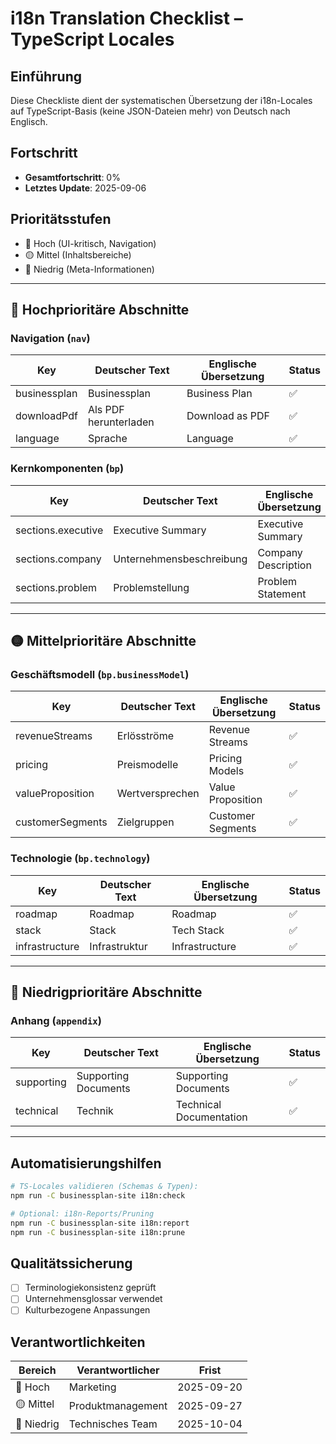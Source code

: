 # i18n Translation Checklist – TypeScript Locales

## Einführung
Diese Checkliste dient der systematischen Übersetzung der i18n-Locales auf TypeScript-Basis (keine JSON-Dateien mehr) von Deutsch nach Englisch.

## Fortschritt
- **Gesamtfortschritt**: 0%
- **Letztes Update**: 2025-09-06

## Prioritätsstufen
- 🔴 Hoch (UI-kritisch, Navigation)
- 🟡 Mittel (Inhaltsbereiche)
- 🔵 Niedrig (Meta-Informationen)

---

## 🔴 Hochprioritäre Abschnitte

### Navigation (`nav`)
| Key | Deutscher Text | Englische Übersetzung | Status |
|-----|----------------|------------------------|--------|
| businessplan | Businessplan | Business Plan | ✅ |
| downloadPdf | Als PDF herunterladen | Download as PDF | ✅ |
| language | Sprache | Language | ✅ |

### Kernkomponenten (`bp`)
| Key | Deutscher Text | Englische Übersetzung | Status |
|-----|----------------|------------------------|--------|
| sections.executive | Executive Summary | Executive Summary | ✅ |
| sections.company | Unternehmensbeschreibung | Company Description | ✅ |
| sections.problem | Problemstellung | Problem Statement | ✅ |

---

## 🟡 Mittelprioritäre Abschnitte

### Geschäftsmodell (`bp.businessModel`)
| Key | Deutscher Text | Englische Übersetzung | Status |
|-----|----------------|------------------------|--------|
| revenueStreams | Erlösströme | Revenue Streams | ✅ |
| pricing | Preismodelle | Pricing Models | ✅ |
| valueProposition | Wertversprechen | Value Proposition | ✅ |
| customerSegments | Zielgruppen | Customer Segments | ✅ |

### Technologie (`bp.technology`)
| Key | Deutscher Text | Englische Übersetzung | Status |
|-----|----------------|------------------------|--------|
| roadmap | Roadmap | Roadmap | ✅ |
| stack | Stack | Tech Stack | ✅ |
| infrastructure | Infrastruktur | Infrastructure | ✅ |

---

## 🔵 Niedrigprioritäre Abschnitte

### Anhang (`appendix`)
| Key | Deutscher Text | Englische Übersetzung | Status |
|-----|----------------|------------------------|--------|
| supporting | Supporting Documents | Supporting Documents | ✅ |
| technical | Technik | Technical Documentation | ✅ |

---

## Automatisierungshilfen
```bash
# TS-Locales validieren (Schemas & Typen):
npm run -C businessplan-site i18n:check

# Optional: i18n-Reports/Pruning
npm run -C businessplan-site i18n:report
npm run -C businessplan-site i18n:prune
```

## Qualitätssicherung
- [ ] Terminologiekonsistenz geprüft
- [ ] Unternehmensglossar verwendet
- [ ] Kulturbezogene Anpassungen

## Verantwortlichkeiten
| Bereich | Verantwortlicher | Frist |
|---------|------------------|-------|
| 🔴 Hoch | Marketing | 2025-09-20 |
| 🟡 Mittel | Produktmanagement | 2025-09-27 |
| 🔵 Niedrig | Technisches Team | 2025-10-04 |
